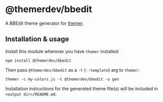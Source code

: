# @themerdev/bbedit

A BBEdit theme generator for [themer](https://github.com/themerdev/themer).

## Installation & usage

Install this module wherever you have `themer` installed:

    npm install @themerdev/bbedit

Then pass `@themerdev/bbedit` as a `-t` (`--template`) arg to `themer`:

    themer -c my-colors.js -t @themerdev/bbedit -o gen

Installation instructions for the generated theme file(s) will be included in `<output dir>/README.md`.
